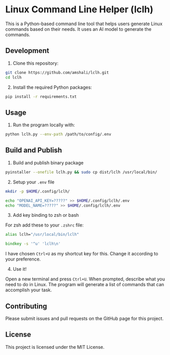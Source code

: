 # Linux Command Line Helper (lclh)

This is a Python-based command line tool that helps users generate Linux commands based on their needs. It uses an AI model to generate the commands.

## Development

1. Clone this repository:

```bash
git clone https://github.com/amshali/lclh.git
cd lclh
```

2. Install the required Python packages:

```sh
pip install -r requirements.txt
```

## Usage

1. Run the program locally with:

```sh
python lclh.py --env-path /path/to/config/.env
```

## Build and Publish

1. Build and publish binary package

```sh
pyinstaller --onefile lclh.py && sudo cp dist/lclh /usr/local/bin/
```

2. Setup your `.env` file

```sh
mkdir -p $HOME/.config/lclh/

echo "OPENAI_API_KEY=?????" >> $HOME/.config/lclh/.env
echo "MODEL_NAME=?????" >> $HOME/.config/lclh/.env

```

3. Add key binding to zsh or bash

For zsh add these to your `.zshrc` file:

```zsh
alias lclh="/usr/local/bin/lclh"

bindkey -s '^u' 'lclh\n'
```

I have chosen `Ctrl+U` as my shortcut key for this. Change it according to your preference.

4. Use it!

Open a new terminal and press `Ctrl+U`. When prompted, describe what you need to do in Linux.
The program will generate a list of commands that can accomplish your task.

## Contributing

Please submit issues and pull requests on the GitHub page for this project.

## License

This project is licensed under the MIT License.
